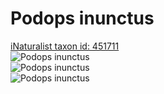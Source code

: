 
Podops inunctus
===============
  
[iNaturalist taxon id: 451711](https://www.inaturalist.org/taxa/451711)  
![Podops inunctus](https://inaturalist-open-data.s3.amazonaws.com/photos/64709418/medium.jpg)  
![Podops inunctus](https://inaturalist-open-data.s3.amazonaws.com/photos/64709430/medium.jpg)  
![Podops inunctus](https://inaturalist-open-data.s3.amazonaws.com/photos/64709447/medium.jpg)